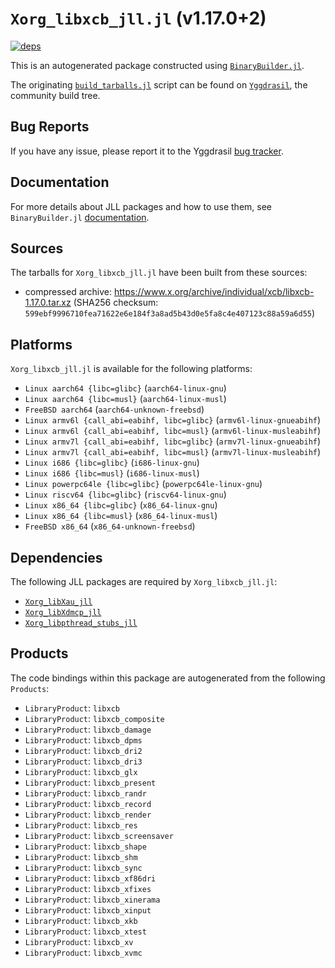 # `Xorg_libxcb_jll.jl` (v1.17.0+2)

[![deps](https://juliahub.com/docs/Xorg_libxcb_jll/deps.svg)](https://juliahub.com/ui/Packages/General/Xorg_libxcb_jll/)

This is an autogenerated package constructed using [`BinaryBuilder.jl`](https://github.com/JuliaPackaging/BinaryBuilder.jl).

The originating [`build_tarballs.jl`](https://github.com/JuliaPackaging/Yggdrasil/blob/ced3adc3d7b63364e70d78e8fbcc538142db4448/X/Xorg_libxcb/build_tarballs.jl) script can be found on [`Yggdrasil`](https://github.com/JuliaPackaging/Yggdrasil/), the community build tree.

## Bug Reports

If you have any issue, please report it to the Yggdrasil [bug tracker](https://github.com/JuliaPackaging/Yggdrasil/issues).

## Documentation

For more details about JLL packages and how to use them, see `BinaryBuilder.jl` [documentation](https://docs.binarybuilder.org/stable/jll/).

## Sources

The tarballs for `Xorg_libxcb_jll.jl` have been built from these sources:

* compressed archive: https://www.x.org/archive/individual/xcb/libxcb-1.17.0.tar.xz (SHA256 checksum: `599ebf9996710fea71622e6e184f3a8ad5b43d0e5fa8c4e407123c88a59a6d55`)

## Platforms

`Xorg_libxcb_jll.jl` is available for the following platforms:

* `Linux aarch64 {libc=glibc}` (`aarch64-linux-gnu`)
* `Linux aarch64 {libc=musl}` (`aarch64-linux-musl`)
* `FreeBSD aarch64` (`aarch64-unknown-freebsd`)
* `Linux armv6l {call_abi=eabihf, libc=glibc}` (`armv6l-linux-gnueabihf`)
* `Linux armv6l {call_abi=eabihf, libc=musl}` (`armv6l-linux-musleabihf`)
* `Linux armv7l {call_abi=eabihf, libc=glibc}` (`armv7l-linux-gnueabihf`)
* `Linux armv7l {call_abi=eabihf, libc=musl}` (`armv7l-linux-musleabihf`)
* `Linux i686 {libc=glibc}` (`i686-linux-gnu`)
* `Linux i686 {libc=musl}` (`i686-linux-musl`)
* `Linux powerpc64le {libc=glibc}` (`powerpc64le-linux-gnu`)
* `Linux riscv64 {libc=glibc}` (`riscv64-linux-gnu`)
* `Linux x86_64 {libc=glibc}` (`x86_64-linux-gnu`)
* `Linux x86_64 {libc=musl}` (`x86_64-linux-musl`)
* `FreeBSD x86_64` (`x86_64-unknown-freebsd`)

## Dependencies

The following JLL packages are required by `Xorg_libxcb_jll.jl`:

* [`Xorg_libXau_jll`](https://github.com/JuliaBinaryWrappers/Xorg_libXau_jll.jl)
* [`Xorg_libXdmcp_jll`](https://github.com/JuliaBinaryWrappers/Xorg_libXdmcp_jll.jl)
* [`Xorg_libpthread_stubs_jll`](https://github.com/JuliaBinaryWrappers/Xorg_libpthread_stubs_jll.jl)

## Products

The code bindings within this package are autogenerated from the following `Products`:

* `LibraryProduct`: `libxcb`
* `LibraryProduct`: `libxcb_composite`
* `LibraryProduct`: `libxcb_damage`
* `LibraryProduct`: `libxcb_dpms`
* `LibraryProduct`: `libxcb_dri2`
* `LibraryProduct`: `libxcb_dri3`
* `LibraryProduct`: `libxcb_glx`
* `LibraryProduct`: `libxcb_present`
* `LibraryProduct`: `libxcb_randr`
* `LibraryProduct`: `libxcb_record`
* `LibraryProduct`: `libxcb_render`
* `LibraryProduct`: `libxcb_res`
* `LibraryProduct`: `libxcb_screensaver`
* `LibraryProduct`: `libxcb_shape`
* `LibraryProduct`: `libxcb_shm`
* `LibraryProduct`: `libxcb_sync`
* `LibraryProduct`: `libxcb_xf86dri`
* `LibraryProduct`: `libxcb_xfixes`
* `LibraryProduct`: `libxcb_xinerama`
* `LibraryProduct`: `libxcb_xinput`
* `LibraryProduct`: `libxcb_xkb`
* `LibraryProduct`: `libxcb_xtest`
* `LibraryProduct`: `libxcb_xv`
* `LibraryProduct`: `libxcb_xvmc`
